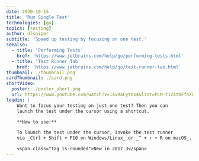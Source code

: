 ```yaml
---
date: 2020-10-15
title: 'Run Single Test'
technologies: [go]
topics: [testing]
author: dlsniper
subtitle: 'Speed up testing by focusing on one test.'
seealso:
  - title: 'Performing Tests'
    href: 'https://www.jetbrains.com/help/go/performing-tests.html'
  - title: 'Test Runner Tab'
    href: 'https://www.jetbrains.com/help/go/test-runner-tab.html'
thumbnail: ./thumbnail.png
cardThumbnail: ./card.png
shortVideo:
  poster: ./poster_short.png
  url: https://www.youtube.com/watch?v=14vRaLytex4&list=PLM-t1Z4tbFfnXnghmtk6WVz10_pivOw25&index=28&t=0s
leadin: |
    Want to focus your testing on just one test? Then you can
    launch the test under the cursor using a shortcut.

    **How to use:**

    To launch the test under the cursor, invoke the test runner
    via _Ctrl + Shift + F10 on Windows/Linux_ or _^ + ⇧ + R on macOS_.

    <span class="tag is-rounded">New in 2017.3</span>
---
```

